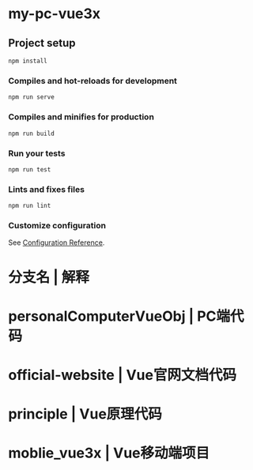 # my-pc-vue3x

## Project setup
```
npm install
```

### Compiles and hot-reloads for development
```
npm run serve
```

### Compiles and minifies for production
```
npm run build
```

### Run your tests
```
npm run test
```

### Lints and fixes files
```
npm run lint
```

### Customize configuration
See [Configuration Reference](https://cli.vuejs.org/config/).

# 分支名                 |  解释 

# personalComputerVueObj |  PC端代码
# official-website       |  Vue官网文档代码
# principle              |  Vue原理代码
# moblie_vue3x           |  Vue移动端项目